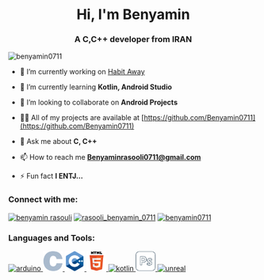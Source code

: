 <h1 align="center">Hi, I'm Benyamin</h1>
<h3 align="center">A C,C++ developer from IRAN</h3>

<p align="left"> <img src="https://komarev.com/ghpvc/?username=benyamin0711&label=Profile%20views&color=0e75b6&style=flat" alt="benyamin0711" /> </p>

- 🔭 I’m currently working on [Habit Away](https://github.com/Benyamin0711/HabitAway)

- 🌱 I’m currently learning **Kotlin, Android Studio**

- 👯 I’m looking to collaborate on **Android Projects**

- 👨‍💻 All of my projects are available at [https://github.com/Benyamin0711](https://github.com/Benyamin0711)

- 💬 Ask me about **C, C++**

- 📫 How to reach me **Benyaminrasooli0711@gmail.com**

- ⚡ Fun fact **I ENTJ...**

<h3 align="left">Connect with me:</h3>
<p align="left">
<a href="https://linkedin.com/in/benyamin rasouli" target="blank"><img align="center" src="https://raw.githubusercontent.com/rahuldkjain/github-profile-readme-generator/master/src/images/icons/Social/linked-in-alt.svg" alt="benyamin rasouli" height="30" width="40" /></a>
<a href="https://instagram.com/rasooli_benyamin_0711" target="blank"><img align="center" src="https://raw.githubusercontent.com/rahuldkjain/github-profile-readme-generator/master/src/images/icons/Social/instagram.svg" alt="rasooli_benyamin_0711" height="30" width="40" /></a>
<a href="https://www.youtube.com/c/benyamin0711" target="blank"><img align="center" src="https://raw.githubusercontent.com/rahuldkjain/github-profile-readme-generator/master/src/images/icons/Social/youtube.svg" alt="benyamin0711" height="30" width="40" /></a>
</p>

<h3 align="left">Languages and Tools:</h3>
<p align="left"> <a href="https://www.arduino.cc/" target="_blank" rel="noreferrer"> <img src="https://cdn.worldvectorlogo.com/logos/arduino-1.svg" alt="arduino" width="40" height="40"/> </a> <a href="https://www.cprogramming.com/" target="_blank" rel="noreferrer"> <img src="https://raw.githubusercontent.com/devicons/devicon/master/icons/c/c-original.svg" alt="c" width="40" height="40"/> </a> <a href="https://www.w3schools.com/cpp/" target="_blank" rel="noreferrer"> <img src="https://raw.githubusercontent.com/devicons/devicon/master/icons/cplusplus/cplusplus-original.svg" alt="cplusplus" width="40" height="40"/> </a> <a href="https://www.w3.org/html/" target="_blank" rel="noreferrer"> <img src="https://raw.githubusercontent.com/devicons/devicon/master/icons/html5/html5-original-wordmark.svg" alt="html5" width="40" height="40"/> </a> <a href="https://kotlinlang.org" target="_blank" rel="noreferrer"> <img src="https://www.vectorlogo.zone/logos/kotlinlang/kotlinlang-icon.svg" alt="kotlin" width="40" height="40"/> </a> <a href="https://www.photoshop.com/en" target="_blank" rel="noreferrer"> <img src="https://raw.githubusercontent.com/devicons/devicon/master/icons/photoshop/photoshop-line.svg" alt="photoshop" width="40" height="40"/> </a> <a href="https://unrealengine.com/" target="_blank" rel="noreferrer"> <img src="https://raw.githubusercontent.com/kenangundogan/fontisto/036b7eca71aab1bef8e6a0518f7329f13ed62f6b/icons/svg/brand/unreal-engine.svg" alt="unreal" width="40" height="40"/> </a> </p>


